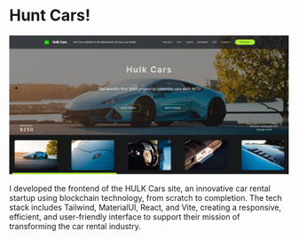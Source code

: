# Hunt Cars!

![avawatz](../project/hulkcars.png)

I developed the frontend of the HULK Cars site, an innovative car rental startup using blockchain technology, from scratch to completion. The tech stack includes Tailwind, MaterialUI, React, and Vite, creating a responsive, efficient, and user-friendly interface to support their mission of transforming the car rental industry.
